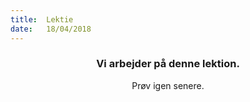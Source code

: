 ```yaml
---
title:  Lektie
date:   18/04/2018
---
```


### <center>Vi arbejder på denne lektion.</center>
<center>Prøv igen senere.</center>